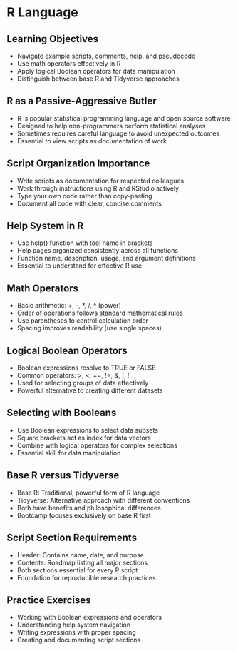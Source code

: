 # R Language

## Learning Objectives
- Navigate example scripts, comments, help, and pseudocode
- Use math operators effectively in R
- Apply logical Boolean operators for data manipulation
- Distinguish between base R and Tidyverse approaches

## R as a Passive-Aggressive Butler
- R is popular statistical programming language and open source software
- Designed to help non-programmers perform statistical analyses
- Sometimes requires careful language to avoid unexpected outcomes
- Essential to view scripts as documentation of work

## Script Organization Importance
- Write scripts as documentation for respected colleagues
- Work through instructions using R and RStudio actively
- Type your own code rather than copy-pasting
- Document all code with clear, concise comments

## Help System in R
- Use help() function with tool name in brackets
- Help pages organized consistently across all functions
- Function name, description, usage, and argument definitions
- Essential to understand for effective R use

## Math Operators
- Basic arithmetic: +, -, *, /, ^ (power)
- Order of operations follows standard mathematical rules
- Use parentheses to control calculation order
- Spacing improves readability (use single spaces)

## Logical Boolean Operators
- Boolean expressions resolve to TRUE or FALSE
- Common operators: >, <, ==, !=, &, |, !
- Used for selecting groups of data effectively
- Powerful alternative to creating different datasets

## Selecting with Booleans
- Use Boolean expressions to select data subsets
- Square brackets act as index for data vectors
- Combine with logical operators for complex selections
- Essential skill for data manipulation

## Base R versus Tidyverse
- Base R: Traditional, powerful form of R language
- Tidyverse: Alternative approach with different conventions
- Both have benefits and philosophical differences
- Bootcamp focuses exclusively on base R first

## Script Section Requirements
- Header: Contains name, date, and purpose
- Contents: Roadmap listing all major sections
- Both sections essential for every R script
- Foundation for reproducible research practices

## Practice Exercises
- Working with Boolean expressions and operators
- Understanding help system navigation
- Writing expressions with proper spacing
- Creating and documenting script sections
